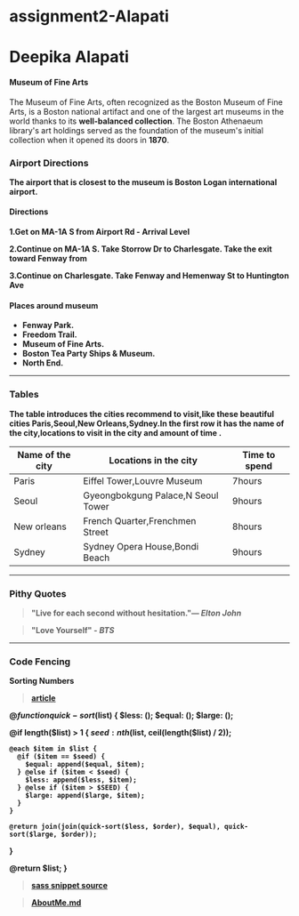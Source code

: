 # assignment2-Alapati

 # Deepika Alapati

#### Museum of Fine Arts
The Museum of Fine Arts, often recognized as the Boston Museum of Fine Arts, is a Boston national artifact and one of the largest art museums in the world thanks to its **well-balanced collection**. The Boston Athenaeum library's art holdings served as the foundation of the museum's initial collection when it opened its doors in **1870**.<b>

### Airport Directions
The airport that is closest to the museum is Boston Logan international airport.

#### Directions
1.Get on MA-1A S from Airport Rd - Arrival Level

2.Continue on MA-1A S. Take Storrow Dr to Charlesgate. Take the exit toward Fenway from

3.Continue on Charlesgate. Take Fenway and Hemenway St to Huntington Ave

#### Places around museum
* Fenway Park.
* Freedom Trail.
* Museum of Fine Arts.
* Boston Tea Party Ships & Museum.
* North End.

-------------------------------------------------------------------
### Tables
The table introduces the cities recommend to visit,like these beautiful cities Paris,Seoul,New Orleans,Sydney.In the first row it has the name of the city,locations to visit in the city and amount of time .

|Name of the city|Locations in the city             |Time to spend|
|----------------|----------------------------------|-------------|
|Paris           |Eiffel Tower,Louvre Museum        |7hours       |
|Seoul           |Gyeongbokgung Palace,N Seoul Tower|9hours       |
|New orleans     |French Quarter,Frenchmen Street   |8hours       |
|Sydney          |Sydney Opera House,Bondi Beach    |9hours       |


-------------------------------------------------------------------

### Pithy Quotes

> "Live for each second without hesitation."— *Elton John*

> "Love Yourself" - *BTS*

-------------------------------------------------------------------

### Code Fencing
Sorting Numbers

>[article](https://css-tricks.com/introducing-sass-modules/)

$@function quick-sort($list) {
  $less:  ();
  $equal: ();
  $large: ();

  @if length($list) > 1 {
    $seed: nth($list, ceil(length($list) / 2));

    @each $item in $list {
      @if ($item == $seed) {
        $equal: append($equal, $item);
      } @else if ($item < $seed) {
        $less: append($less, $item);
      } @else if ($item > $SEED) {
        $large: append($large, $item);
      }
    }

    @return join(join(quick-sort($less, $order), $equal), quick-sort($large, $order));
  }

  @return $list;
}



> [sass snippet source](https://css-tricks.com/snippets/sass/sorting-function/)




> [AboutMe.md](C:\Users\s550002\Desktop\webapps-repos\assignment2-Alapati\AboutMe.md)